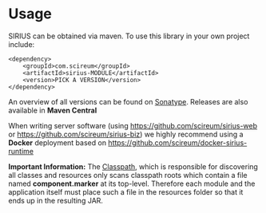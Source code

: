 # Usage

SIRIUS can be obtained via maven. To use this library in your own project include:
```
<dependency>
    <groupId>com.scireum</groupId>
    <artifactId>sirius-MODULE</artifactId>
    <version>PICK A VERSION</version>
</dependency>
```
An overview of all versions can be found on
[Sonatype](https://oss.sonatype.org/content/groups/public/com/scireum/). 
Releases are also available in **Maven Central**

When writing server software 
(using https://github.com/scireum/sirius-web or https://github.com/scireum/sirius-biz)
we highly recommend using a **Docker** deployment based on
https://github.com/scireum/docker-sirius-runtime

**Important Information:** The [Classpath](../src/main/java/sirius/kernel/Classpath.java), which
is responsible for discovering all classes and resources only scans classpath roots which contain
a file named **component.marker** at its top-level. Therefore each module and the application
itself must place such a file in the resources folder so that it ends up in the resulting JAR.
